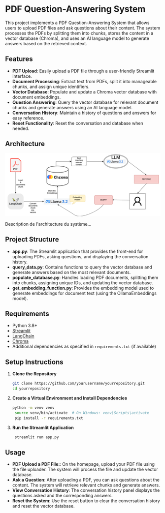 # PDF Question-Answering System

This project implements a PDF Question-Answering System that allows users to upload PDF files and ask questions about their content. The system processes the PDFs by splitting them into chunks, stores the content in a vector database (Chroma), and uses an AI language model to generate answers based on the retrieved context.

## Features

- **PDF Upload**: Easily upload a PDF file through a user-friendly Streamlit interface.
- **Document Processing**: Extract text from PDFs, split it into manageable chunks, and assign unique identifiers.
- **Vector Database**: Populate and update a Chroma vector database with document embeddings.
- **Question Answering**: Query the vector database for relevant document chunks and generate answers using an AI language model.
- **Conversation History**: Maintain a history of questions and answers for easy reference.
- **Reset Functionality**: Reset the conversation and database when needed.

## Architecture

![Architecture Diagram](img.png)

Description de l'architecture du système...




## Project Structure

- **app.py**: The Streamlit application that provides the front-end for uploading PDFs, asking questions, and displaying the conversation history.
- **query_data.py**: Contains functions to query the vector database and generate answers based on the most relevant documents.
- **populate_database.py**: Handles loading PDF documents, splitting them into chunks, assigning unique IDs, and updating the vector database.
- **get_embedding_function.py**: Provides the embedding model used to generate embeddings for document text (using the OllamaEmbeddings model).

## Requirements

- Python 3.8+
- [Streamlit](https://streamlit.io/)
- [LangChain](https://github.com/hwchase17/langchain)
- [Chroma](https://github.com/chroma-core/chroma)
- Additional dependencies as specified in `requirements.txt` (if available)

## Setup Instructions

1. **Clone the Repository**

   ```bash
   git clone https://github.com/yourusername/yourrepository.git
   cd yourrepository
    ```
   
2. **Create a Virtual Environment and Install Dependencies**

   ```bash
   python -m venv venv
    source venv/bin/activate  # On Windows: venv\Scripts\activate
    pip install -r requirements.txt

   ```

3. **Run the Streamlit Application**

   ```bash
    streamlit run app.py
    ```

## Usage

- **PDF Upload a PDF File:**: On the homepage, upload your PDF file using the file uploader. The system will process the file and update the vector database.
- **Ask a Question**: After uploading a PDF, you can ask questions about the content. The system will retrieve relevant chunks and generate answers.
- **View Conversation History**: The conversation history panel displays the questions asked and the corresponding answers.
- **Reset the System**: Use the reset button to clear the conversation history and reset the vector database.

